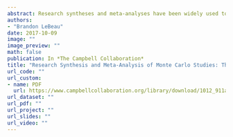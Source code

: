 ```yaml
---
abstract: Research syntheses and meta-analyses have been widely used to combine primary applied research studies. To date, there has been little work applying these methods to combine Monte Carlo studies, however narrative reviews are common to evaluate the Monte Carlo literature. This manuscript briefly describes the benefits and challenges of combining outcomes from Monte Carlo studies using research synthesis and meta-analysis methods. The particular focus is to discuss and extend ideas first described by Harwell (1992).
authors: 
- "Brandon LeBeau" 
date: 2017-10-09
image: ""
image_preview: ""
math: false
publication: In *The Campbell Collaboration*
title: "Research Synthesis and Meta-Analysis of Monte Carlo Studies: The Best of Two Worlds"
url_code: ""
url_custom:
- name: PDF
  url: https://www.campbellcollaboration.org/library/download/1012_911a02b59c8c5b6aa49c3f4d51df084c.html
url_dataset: ""
url_pdf: ""
url_project: ""
url_slides: ""
url_video: ""
---
```


